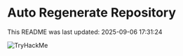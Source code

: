 # Auto Regenerate Repository

This README was last updated: 2025-09-06 17:31:24

 ![TryHackMe](https://tryhackme.com/badge/533634)
